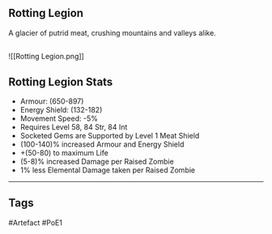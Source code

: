 ## Rotting Legion
A glacier of putrid meat, crushing mountains and valleys alike.
##
![[Rotting Legion.png]]
## Rotting Legion Stats
- Armour: (650-897)
- Energy Shield: (132-182)
- Movement Speed: -5%
- Requires Level 58, 84 Str, 84 Int
- Socketed Gems are Supported by Level 1 Meat Shield
- (100-140)% increased Armour and Energy Shield
- +(50-80) to maximum Life
- (5-8)% increased Damage per Raised Zombie
- 1% less Elemental Damage taken per Raised Zombie


---
## Tags
#Artefact
#PoE1